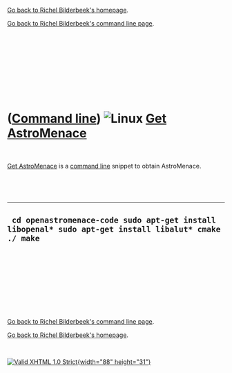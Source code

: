 [Go back to Richel Bilderbeek's homepage](index.htm).

[Go back to Richel Bilderbeek's command line page](Cl.htm).

 

 

 

 

 

([Command line](Cl.htm)) ![Linux](PicLinux.png) [Get AstroMenace](ClGetCppDraft.htm)
====================================================================================

 

[Get AstroMenace](ClGetCppDraft.htm) is a [command line](Cl.htm) snippet
to obtain AstroMenace.

 

 

  --------------------------------------------------------------------------------------------------------
  ` cd openastromenace-code sudo apt-get install libopenal* sudo apt-get install libalut* cmake ./ make`
  --------------------------------------------------------------------------------------------------------

 

 

 

 

 

[Go back to Richel Bilderbeek's command line page](Cl.htm).

[Go back to Richel Bilderbeek's homepage](index.htm).

 

[![Valid XHTML 1.0 Strict](valid-xhtml10.png){width="88"
height="31"}](http://validator.w3.org/check?uri=referer)
